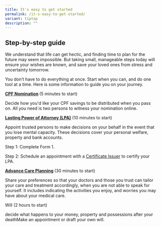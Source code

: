 ```yaml
---
title: It's easy to get started
permalink: /it-s-easy-to-get-started/
variant: tiptap
description: ""
---
```

<h2>Step-by-step guide</h2>
<p>We understand that life can get hectic, and finding time to plan for the
future may seem impossible. But taking small, manageable steps today will
ensure your wishes are known, and save your loved ones from stress and
uncertainty tomorrow.</p>
<p>You don’t have to do everything at once. Start when you can, and do one
tool at a time. Here is some information to guide you on your journey.</p>
<p><strong><a href="https://www.cpf.gov.sg/member/account-services/providing-for-your-loved-ones/making-a-cpf-nomination" rel="noopener nofollow" target="_blank">CPF Nomination</a> </strong>(5
minutes to start)</p>
<p>Decide how you'd like your CPF savings to be distributed when you pass
on. All you need is two persons to witness your nomination online.</p>
<p><strong><a href="https://mylegacy.life.gov.sg/find-a-service/lpa/" rel="noopener nofollow" target="_blank">Lasting Power of Attorney (LPA)</a></strong> (10
minutes to start)</p>
<p>Appoint trusted persons to make decisions on your behalf in the event
that you lose mental capacity. These decisions cover your personal welfare,
property and bank accounts.</p>
<p>Step 1: Complete Form 1.</p>
<p>Step 2: Schedule an appointment with a <a href="https://www.msf.gov.sg/what-we-do/opg/lasting-power-of-attorney/where-to-find-a-certificate-issuer" rel="noopener nofollow" target="_blank">Certificate Issuer</a> to
certify your LPA.</p>
<p><strong><a href="https://mylegacy.life.gov.sg/find-a-service/acp/" rel="noopener nofollow" target="_blank">Advance Care Planning</a> </strong>(30
minutes to start)</p>
<p>Share your preferences so that your doctors and those you trust can tailor
your care and treatment accordingly, when you are not able to speak for
yourself. It includes indicating the activities you enjoy, and worries
you may have about your medical care.</p>
<p>Will (2 hours to start)</p>
<p>decide what happens to your money, property and possessions after your
deathMake an appointment or draft your own will.</p>
<p></p>
<p></p>
<p></p>
<p></p>
<p></p>
<p></p>
